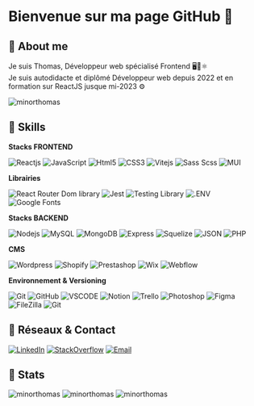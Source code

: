 # Bienvenue sur ma page GitHub 👋

## 💬 About me

Je suis Thomas, Développeur web spécialisé Frontend 🖥️📱⚛️  
Je suis autodidacte et diplômé Développeur web depuis 2022 et en formation sur ReactJS jusque mi-2023 ⚙️

<img src="https://komarev.com/ghpvc/?username=minorthomas&label=Profile%20views&color=0e75b6&style=flat" alt="minorthomas" />

## 🔧 Skills

**Stacks FRONTEND**

<img alt="Reactjs" src='https://img.shields.io/badge/React-61DAFB.svg?style=for-the-badge&logo=React&logoColor=black'/> <img alt="JavaScript" src="https://img.shields.io/badge/JavaScript-F7DF1E.svg?style=for-the-badge&logo=JavaScript&logoColor=black"/> <img alt="Html5" src="https://img.shields.io/badge/HTML5-E34F26.svg?style=for-the-badge&logo=HTML5&logoColor=white"/> <img alt="CSS3" src="https://img.shields.io/badge/CSS3-1572B6.svg?style=for-the-badge&logo=CSS3&logoColor=white"/> <img alt="Vitejs" src="https://img.shields.io/badge/Vite-646CFF.svg?style=for-the-badge&logo=Vite&logoColor=white"/>
<img alt="Sass Scss" src="https://img.shields.io/badge/Sass-CC6699.svg?style=for-the-badge&logo=Sass&logoColor=white"/> <img alt="MUI" src="https://img.shields.io/badge/MUI-007FFF.svg?style=for-the-badge&logo=MUI&logoColor=white"/>

**Librairies**

<img alt='React Router Dom library' src='https://img.shields.io/badge/React%20Router-CA4245.svg?style=for-the-badge&logo=React-Router&logoColor=white'/> <img alt='Jest' src='https://img.shields.io/badge/Jest-C21325.svg?style=for-the-badge&logo=Jest&logoColor=white'/> <img alt="Testing Library" src="https://img.shields.io/badge/%20Library-E33332.svg?style=for-the-badge&logo=Testing-Library&logoColor=white"/> <img alt=".ENV" src="https://img.shields.io/badge/.ENV-ECD53F.svg?style=for-the-badge&logo=.ENV&logoColor=black"/> <img alt="Google Fonts" src="https://img.shields.io/badge/Google%20Fonts-4284F4.svg?style=for-the-badge&logo=Google%20Fonts&logoColor=white"/>

**Stacks BACKEND**

<img alt="Nodejs" src='https://img.shields.io/badge/Node.js-339933.svg?style=for-the-badge&logo=Node.js&logoColor=white'/> <img alt="MySQL" src='https://img.shields.io/badge/MySQL-4479A1.svg?style=for-the-badge&logo=MySQL&logoColor=black'/> <img alt="MongoDB" src='https://img.shields.io/badge/MongoDB-47A248.svg?style=for-the-badge&logo=MongoDB&logoColor=white'/> <img alt="Express" src='https://img.shields.io/badge/Express-000000.svg?style=for-the-badge&logo=Express&logoColor=white'/> <img alt="Squelize" src='https://img.shields.io/badge/Sequelize-52B0E7.svg?style=for-the-badge&logo=Sequelize&logoColor=black'/> <img alt="JSON" src='https://img.shields.io/badge/JSON-000000.svg?style=for-the-badge&logo=JSON&logoColor=white'/> <img alt="PHP" src='https://img.shields.io/badge/PHP-777BB4.svg?style=for-the-badge&logo=PHP&logoColor=white'/>

**CMS**

<img alt="Wordpress" src="https://img.shields.io/badge/Wordpress-21759B.svg?style=for-the-badge&logo=Wordpress&logoColor=white"/> <img alt="Shopify" src="https://img.shields.io/badge/Shopify-7AB55C.svg?style=for-the-badge&logo=Shopify&logoColor=white"/> <img alt="Prestashop" src="https://img.shields.io/badge/Prestashop-DF0067.svg?style=for-the-badge&logo=Prestashop&logoColor=white"/> <img alt="Wix" src="https://img.shields.io/badge/Wix-0C6EFC.svg?style=for-the-badge&logo=Wix&logoColor=white"/> <img alt="Webflow" src="https://img.shields.io/badge/Webflow-4353FF.svg?style=for-the-badge&logo=Webflow&logoColor=white"/>

**Environnement & Versioning**

<img alt="Git" src="https://img.shields.io/badge/Git-F05032.svg?style=for-the-badge&logo=Git&logoColor=white"/> <img alt="GitHub" src="https://img.shields.io/badge/GitHub-181717.svg?style=for-the-badge&logo=GitHub&logoColor=white"/> <img alt="VSCODE" src="https://img.shields.io/badge/Visual%20Studio%20Code-007ACC.svg?style=for-the-badge&logo=Visual%20Studio%20Code&logoColor=white"/> <img alt="Notion" src="https://img.shields.io/badge/Notion-000000.svg?style=for-the-badge&logo=Notion&logoColor=white"/> <img alt="Trello" src="https://img.shields.io/badge/Trello-0052CC.svg?style=for-the-badge&logo=Trello&logoColor=white"/> <img alt="Photoshop" src="https://img.shields.io/badge/Adobe%20Photoshop-31A8FF.svg?style=for-the-badge&logo=Adobe-Photoshop&logoColor=white"/> <img alt="Figma" src="https://img.shields.io/badge/Figma-F24E1E.svg?style=for-the-badge&logo=Figma&logoColor=white"/> <img alt="FileZilla" src="https://img.shields.io/badge/FileZilla-BF0000.svg?style=for-the-badge&logo=FileZilla&logoColor=white"/> <img alt="Git" src="https://img.shields.io/badge/Git-F05032.svg?style=for-the-badge&logo=Git&logoColor=white"/>

## 📩 Réseaux & Contact

<a href="https://www.linkedin.com/in/minor-thomas/"><img src='https://img.shields.io/badge/LinkedIn-0A66C2.svg?style=for-the-badge&logo=LinkedIn&logoColor=white' alt='LinkedIn'/></a> <a href="https://stackoverflow.com/users/18891829/tminor"><img src="https://img.shields.io/badge/Stack%20Overflow-F58025.svg?style=for-the-badge&logo=Stack%20Overflow&logoColor=white" alt="StackOverflow"/></a> <a href="mailto:mthomas.pro@outlook.fr"><img src='https://img.shields.io/badge/Microsoft%20Outlook-0078D4.svg?style=for-the-badge&logo=Microsoft%20Outlook&logoColor=white' alt='Email'/></a>

## 🌟 Stats

<img src="https://github-readme-stats.vercel.app/api?username=minorthomas&&show_icons=true&title_color=ffffff&icon_color=55efc4&text_color=ffffff&bg_color=151515" alt="minorthomas" /> <img src="https://github-readme-stats.vercel.app/api/top-langs/?username=minorthomas&layout=compact&bg_color=151515&title_color=ffffff&text_color=ffffff" alt="minorthomas" /> <img src="https://github-readme-streak-stats.herokuapp.com/?user=minorthomas&theme=dark" alt="minorthomas" />